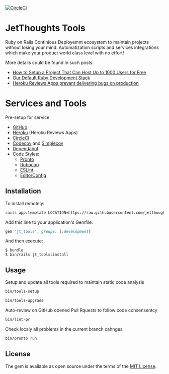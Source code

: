 [![CircleCI](https://circleci.com/gh/jetthoughts/jt_tools.svg?style=svg)](https://circleci.com/gh/jetthoughts/jt_tools)

# JetThoughts Tools

Ruby on Rails Continious Deployemnt ecosystem to maintain projects without losing your mind.
Automatization scripts and services integrations which make your product world class level with no effort!

More details could be found in such posts:

* [How to Setup a Project That Can Host Up to 1000 Users for Free](https://jtway.co/how-to-setup-a-project-that-can-host-up-to-1000-users-for-free-ab59ad3edaf1)
* [Our Default Ruby Development Stack](https://jtway.co/our-default-ruby-development-stack-9d7e80ef21df)
* [Heroku Reviews Apps prevent delivering bugs on production](https://jtway.co/make-master-stable-again-b15c9ff3b129)

# Services and Tools

Pre-setup for service 

* [GitHub](https://github.com)
* [Heroku](https://jtway.co/make-master-stable-again-b15c9ff3b129) (Heroku Reviews Apps)
* [CircleCI](https://circleci.com/)
* [Codecov](https://codecov.io/) and [Simplecov](https://github.com/colszowka/simplecov)
* [Dependabot](https://dependabot.com/)
* Code Styles:
  * [Pronto](https://jtway.co/effortless-code-review-for-pull-request-changes-241206b1cb04)
  * [Rubocop](https://github.com/rubocop-hq/rubocop)
  * [ESLint](https://eslint.org/)
  * [EditorConfig](https://editorconfig.org/)

## Installation

To install remotely:

```bash
rails app:template LOCATION=https://raw.githubusercontent.com/jetthoughts/jt_tools/master/template.rb
```

Add this line to your application's Gemfile:

```ruby
gem 'jt_tools', groups: [:development]
```

And then execute:

    $ bundle
    $ bin/rails jt_tools:install


## Usage

Setup and update all tools required to maintain static code analysis

```bash
bin/tools-setup

bin/tools-upgrade
```

Auto-review on GitHub opened Pull Rquests to follow code consensentcy

```bash
bin/lint-pr
```

Check localy all problems in the current branch cahnges

```bash
bin/pronto run
```

## License

The gem is available as open source under the terms of the [MIT License](https://opensource.org/licenses/MIT).
